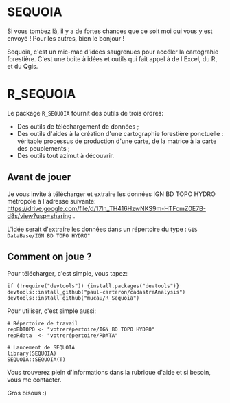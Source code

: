 # SEQUOIA
Si vous tombez là, il y a de fortes chances que ce soit moi qui vous y est envoyé ! Pour les autres, bien le bonjour !

Sequoia, c'est un mic-mac d'idées saugrenues pour accéler la cartograhie forestière.
C'est une boite à idées et outils qui fait appel à de l'Excel, du R, et du Qgis.

# R_SEQUOIA
Le package `R_SEQUOIA` fournit des outils de trois ordres:
- Des outils de téléchargement de données ;
- Des outils d'aides à la création d'une cartographie forestière ponctuelle : véritable processus de production d'une carte, de la matrice à la carte des peuplements ;
- Des outils tout azimut à découvrir.

## Avant de jouer
Je vous invite à télécharger et extraire les données IGN BD TOPO HYDRO métropole à l'adresse suivante: https://drive.google.com/file/d/17ln_TH416HzwNKS9m-HTFcmZ0E7B-d8s/view?usp=sharing . 

L'idée serait d'extraire les données dans un répertoire du type : `GIS DataBase/IGN BD TOPO HYDRO"`


## Comment on joue ?
Pour télécharger, c'est simple, vous tapez: 

`if (!require("devtools")) {install.packages("devtools")}
devtools::install_github("paul-carteron/cadastreAnalysis")
devtools::install_github("mucau/R_Sequoia")`

Pour utiliser, c'est simple aussi:

```
# Répertoire de travail
repBDTOPO <- "votrerépertoire/IGN BD TOPO HYDRO"
repRdata  <- "votrerépertoire/RDATA"

# Lancement de SEQUOIA
library(SEQUOIA)
SEQUOIA::SEQUOIA(T)
```

Vous trouverez plein d'informations dans la rubrique d'aide et si besoin, vous me contacter.

Gros bisous :)
